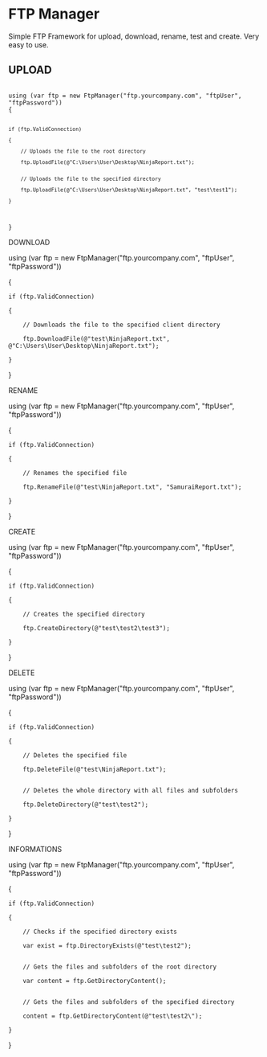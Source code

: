 # FTP Manager
Simple FTP Framework for upload, download, rename, test and create. Very easy to use.



<h2>UPLOAD</h2>
<code>
using (var ftp = new FtpManager("ftp.yourcompany.com", "ftpUser", "ftpPassword"))
{
  	
	if (ftp.ValidConnection)
  	
	{
     		
		// Uploads the file to the root directory
     		
		ftp.UploadFile(@"C:\Users\User\Desktop\NinjaReport.txt");
    
 		
		// Uploads the file to the specified directory
     		
		ftp.UploadFile(@"C:\Users\User\Desktop\NinjaReport.txt", "test\test1");
  	
	}

}
</code>



DOWNLOAD

using (var ftp = new FtpManager("ftp.yourcompany.com", "ftpUser", "ftpPassword"))

{
  	
	if (ftp.ValidConnection)
  	
	{
      		
		// Downloads the file to the specified client directory
      		
		ftp.DownloadFile(@"test\NinjaReport.txt", @"C:\Users\User\Desktop\NinjaReport.txt");
  	
	}

}



RENAME

using (var ftp = new FtpManager("ftp.yourcompany.com", "ftpUser", "ftpPassword"))

{
   	
	if (ftp.ValidConnection)
   	
	{
       		
		// Renames the specified file
       		
		ftp.RenameFile(@"test\NinjaReport.txt", "SamuraiReport.txt");
   	
	}

}



CREATE

using (var ftp = new FtpManager("ftp.yourcompany.com", "ftpUser", "ftpPassword"))

{
	
	if (ftp.ValidConnection)
	
	{
		
		// Creates the specified directory
		
		ftp.CreateDirectory(@"test\test2\test3");
   	
	}

}



DELETE

using (var ftp = new FtpManager("ftp.yourcompany.com", "ftpUser", "ftpPassword"))

{
	
	if (ftp.ValidConnection)
	
	{
        	
		// Deletes the specified file
        	
		ftp.DeleteFile(@"test\NinjaReport.txt");
        	

		// Deletes the whole directory with all files and subfolders
        	
		ftp.DeleteDirectory(@"test\test2");
   	
	}

}



INFORMATIONS

using (var ftp = new FtpManager("ftp.yourcompany.com", "ftpUser", "ftpPassword"))

{
    	
	if (ftp.ValidConnection)
    	
	{
        	
		// Checks if the specified directory exists
        	
		var exist = ftp.DirectoryExists(@"test\test2");
        	
		
		// Gets the files and subfolders of the root directory
        	
		var content = ftp.GetDirectoryContent();
        	

		// Gets the files and subfolders of the specified directory
        	
		content = ftp.GetDirectoryContent(@"test\test2\");
    	
	}

}
